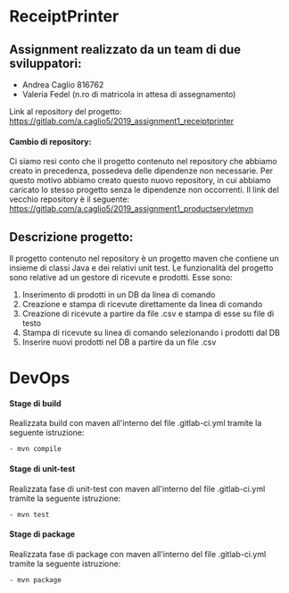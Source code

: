 # ReceiptPrinter

## Assignment realizzato da un team di due sviluppatori:

* Andrea Caglio 816762
* Valeria Fedel (n.ro di matricola in attesa di assegnamento)

Link al repository del progetto: https://gitlab.com/a.caglio5/2019_assignment1_receiptprinter 

#### Cambio di repository:

Ci siamo resi conto che il progetto contenuto nel repository che abbiamo creato in precedenza, possedeva delle dipendenze non necessarie.
Per questo motivo abbiamo creato questo nuovo repository, in cui abbiamo caricato lo stesso progetto senza le dipendenze non occorrenti.
Il link del vecchio repository è il seguente:
https://gitlab.com/a.caglio5/2019_assignment1_productservletmvn

## Descrizione progetto:

Il progetto contenuto nel repository è un progetto maven che contiene un insieme di classi Java e dei relativi unit test.
Le funzionalità del progetto sono relative ad un gestore di ricevute e prodotti. Esse sono:

1. Inserimento di prodotti in un DB da linea di comando
2. Creazione e stampa di ricevute direttamente da linea di comando
3. Creazione di ricevute a partire da file .csv e stampa di esse su file di testo
4. Stampa di ricevute su linea di comando selezionando i prodotti dal DB
5. Inserire nuovi prodotti nel DB a partire da un file .csv

# DevOps

#### Stage di build

Realizzata build con maven all'interno del file .gitlab-ci.yml tramite la seguente istruzione:
  
    - mvn compile


#### Stage di unit-test

Realizzata fase di unit-test con maven all'interno del file .gitlab-ci.yml tramite la seguente istruzione:
  
    - mvn test
    
#### Stage di package

Realizzata fase di package con maven all'interno del file .gitlab-ci.yml tramite la seguente istruzione:
  
    - mvn package
